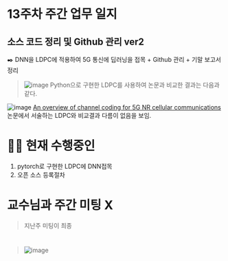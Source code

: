 # 13주차 주간 업무 일지 
## 소스 코드 정리 및 Github 관리 ver2
✒️ DNN을 LDPC에 적용하여 5G 통신에 딥러닝을 접목 + Github 관리 + 기말 보고서 정리

> ![image](https://user-images.githubusercontent.com/45085563/170463938-d605683e-e15c-4c28-8ecf-75ee7000b9cd.png)
> Python으로 구현한 LDPC를 사용하여 논문과 비교한 결과는 다음과 같다. 


![image](https://user-images.githubusercontent.com/45085563/170463266-1de1c879-19d4-4e9e-a16c-e3f477bb756c.png)
[An overview of channel coding for 5G NR cellular communications](https://www.cambridge.org/core/journals/apsipa-transactions-on-signal-and-information-processing/article/an-overview-of-channel-coding-for-5g-nr-cellular-communications/CF52C26874AF5E00883E00B6E1F907C7) 논문에서 서술하는 LDPC와 비교결과 다름이 없음을 보임.

# 🧑‍🎓 현재 수행중인 
1. pytorch로 구현한 LDPC에 DNN접목 
2. 오픈 소스 등록절차 


# 교수님과 주간 미팅 X 
> 지난주 미팅이 최종 
# 
> ![image](https://user-images.githubusercontent.com/63450024/170605108-17e76061-47cc-43b9-87e6-d2e7c6dc56a2.png)
